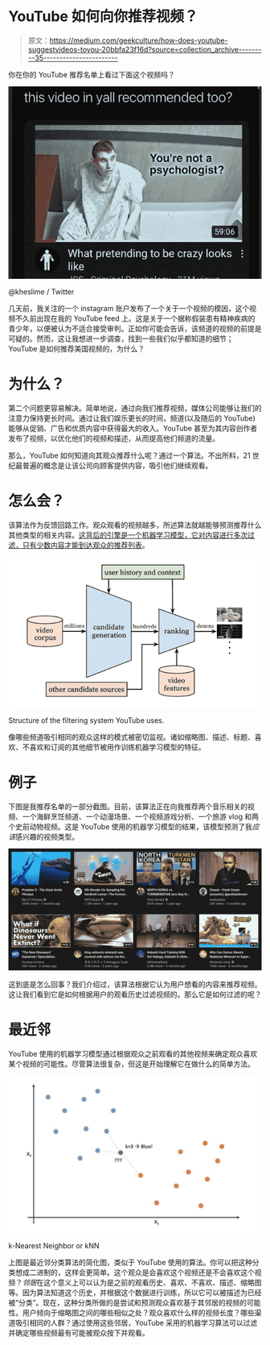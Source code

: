 # YouTube 如何向你推荐视频？

> 原文：<https://medium.com/geekculture/how-does-youtube-suggestvideos-toyou-20bbfa23f16d?source=collection_archive---------35----------------------->

你在你的 YouTube 推荐名单上看过下面这个视频吗？

![](img/dc4ce664ae673a1598ae0f41fbd357bc.png)

@kheslime / Twitter

几天前，我关注的一个 instagram 账户发布了一个关于一个视频的模因，这个视频不久前出现在我的 YouTube feed 上。这是关于一个据称假装患有精神疾病的青少年，以便被认为不适合接受审判。正如你可能会告诉，该频道的视频的前提是可疑的。然而，这让我想进一步调查，找到一些我们似乎都知道的细节；YouTube 是如何推荐美国视频的，为什么？

# 为什么？

第二个问题更容易解决。简单地说，通过向我们推荐视频，媒体公司能够让我们的注意力保持更长时间。通过让我们娱乐更长的时间，频道(以及随后的 YouTube)能够从促销、广告和优质内容中获得最大的收入。YouTube 甚至为其内容创作者发布了视频，以优化他们的视频和描述，从而提高他们频道的流量。

那么，YouTube 如何知道向其观众推荐什么呢？通过一个算法。不出所料，21 世纪最普遍的概念是让该公司向顾客提供内容，吸引他们继续观看。

# 怎么会？

该算法作为反馈回路工作。观众观看的视频越多，所述算法就越能够预测推荐什么其他类型的相关内容。[这背后的引擎是一个机器学习模型，它对内容进行多次过滤，只有少数内容才能到达观众的推荐列表](https://static.googleusercontent.com/media/research.google.com/en//pubs/archive/45530.pdf)。

![](img/b5b5341c41e3843968fe7e5eeae86569.png)

Structure of the filtering system YouTube uses.

像哪些频道吸引相同的观众这样的模式被密切监视。诸如缩略图、描述、标题、喜欢、不喜欢和订阅的其他细节被用作训练机器学习模型的特征。

# 例子

下图是我推荐名单的一部分截图。目前，该算法正在向我推荐两个音乐相关的视频、一个海鲜烹饪频道、一个动漫场景、一个视频游戏分析、一个旅游 vlog 和两个史前动物视频。这是 YouTube 使用的机器学习模型的结果，该模型预测了我*应该*感兴趣的视频类型。

![](img/463607d0fd85f4669041e268fefc4396.png)

这到底是怎么回事？我们介绍过，该算法根据它认为用户想看的内容来推荐视频。这让我们看到它是如何根据用户的观看历史过滤视频的。那么它是如何过滤的呢？

# 最近邻

YouTube 使用的机器学习模型通过根据观众之前观看的其他视频来确定观众喜欢某个视频的可能性。尽管算法很复杂，但这是开始理解它在做什么的简单方法。

![](img/e780dee7077d865fa748ae8542e8d816.png)

k-Nearest Neighbor or kNN

上图是最近邻分类算法的简化图，类似于 YouTube 使用的算法。你可以把这种分类想成二进制的，这样会更简单。这个观众是会喜欢这个视频还是不会喜欢这个视频？*邻居*在这个意义上可以认为是之前的观看历史、喜欢、不喜欢、描述、缩略图等。因为算法知道这个历史，并根据这个数据进行训练，所以它可以被描述为已经被“分类”。现在，这种分类所做的是尝试和预测观众喜欢基于其邻居的视频的可能性。用户倾向于缩略图之间的哪些相似之处？观众喜欢什么样的视频长度？哪些渠道吸引相同的人群？通过使用这些邻居，YouTube 采用的机器学习算法可以过滤并确定哪些视频最有可能被观众按下并观看。